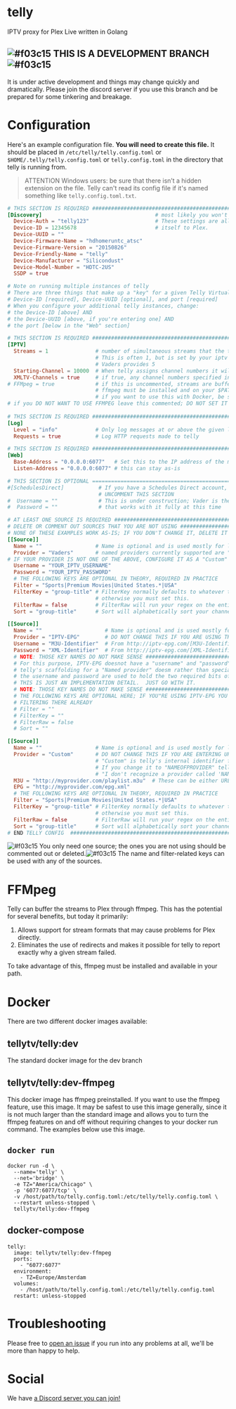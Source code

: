 # telly

IPTV proxy for Plex Live written in Golang

## ![#f03c15](https://placehold.it/15/f03c15/000000?text=+) THIS IS A DEVELOPMENT BRANCH ![#f03c15](https://placehold.it/15/f03c15/000000?text=+)

It is under active development and things may change quickly and dramatically.  Please join the discord server if you use this branch and be prepared for some tinkering and breakage.

# Configuration

Here's an example configuration file. **You will need to create this file.**  It should be placed in `/etc/telly/telly.config.toml` or `$HOME/.telly/telly.config.toml` or `telly.config.toml` in the directory that telly is running from.

> ATTENTION Windows users: be sure that there isn’t a hidden extension on the file.  Telly can't read its config file if it's named something like `telly.config.toml.txt`.

```toml
# THIS SECTION IS REQUIRED ########################################################################
[Discovery]                                    # most likely you won't need to change anything here
  Device-Auth = "telly123"                     # These settings are all related to how telly identifies
  Device-ID = 12345678                         # itself to Plex.
  Device-UUID = ""
  Device-Firmware-Name = "hdhomeruntc_atsc"
  Device-Firmware-Version = "20150826"
  Device-Friendly-Name = "telly"
  Device-Manufacturer = "Silicondust"
  Device-Model-Number = "HDTC-2US"
  SSDP = true

# Note on running multiple instances of telly
# There are three things that make up a "key" for a given Telly Virtual DVR:
# Device-ID [required], Device-UUID [optional], and port [required]
# When you configure your additional telly instances, change:
# the Device-ID [above] AND
# the Device-UUID [above, if you're entering one] AND
# the port [below in the "Web" section]

# THIS SECTION IS REQUIRED ########################################################################
[IPTV]
  Streams = 1               # number of simultaneous streams that the telly virtual DVR will provide
                            # This is often 1, but is set by your iptv provider; for example, 
                            # Vaders provides 5
  Starting-Channel = 10000  # When telly assigns channel numbers it will start here
  XMLTV-Channels = true     # if true, any channel numbers specified in your M3U file will be used.
# FFMpeg = true             # if this is uncommented, streams are buffered through ffmpeg; 
                            # ffmpeg must be installed and on your $PATH
                            # if you want to use this with Docker, be sure you use the correct docker image
# if you DO NOT WANT TO USE FFMPEG leave this commented; DO NOT SET IT TO FALSE
  
# THIS SECTION IS REQUIRED ########################################################################
[Log]
  Level = "info"            # Only log messages at or above the given level. [debug, info, warn, error, fatal]
  Requests = true           # Log HTTP requests made to telly

# THIS SECTION IS REQUIRED ########################################################################
[Web]
  Base-Address = "0.0.0.0:6077"   # Set this to the IP address of the machine telly runs on
  Listen-Address = "0.0.0.0:6077" # this can stay as-is

# THIS SECTION IS OPTIONAL ========================================================================
#[SchedulesDirect]           # If you have a Schedules Direct account, fill in details and then
                             # UNCOMMENT THIS SECTION
#  Username = ""             # This is under construction; Vader is the only provider
#  Password = ""             # that works with it fully at this time

# AT LEAST ONE SOURCE IS REQUIRED #################################################################
# DELETE OR COMMENT OUT SOURCES THAT YOU ARE NOT USING ############################################
# NONE OF THESE EXAMPLES WORK AS-IS; IF YOU DON'T CHANGE IT, DELETE IT ############################
[[Source]]
  Name = ""                 # Name is optional and is used mostly for logging purposes
  Provider = "Vaders"       # named providers currently supported are "Vaders", "area51", "Iris"
# IF YOUR PROVIDER IS NOT ONE OF THE ABOVE, CONFIGURE IT AS A "Custom" PROVIDER; SEE BELOW
  Username = "YOUR_IPTV_USERNAME"
  Password = "YOUR_IPTV_PASSWORD"
  # THE FOLLOWING KEYS ARE OPTIONAL IN THEORY, REQUIRED IN PRACTICE
  Filter = "Sports|Premium Movies|United States.*|USA"
  FilterKey = "group-title" # FilterKey normally defaults to whatever the provider file says is best, 
                            # otherwise you must set this.
  FilterRaw = false         # FilterRaw will run your regex on the entire line instead of just specific keys.
  Sort = "group-title"      # Sort will alphabetically sort your channels by the M3U key provided

[[Source]]
  Name = ""                    # Name is optional and is used mostly for logging purposes
  Provider = "IPTV-EPG"        # DO NOT CHANGE THIS IF YOU ARE USING THIS PROVIDER
  Username = "M3U-Identifier"  # From http://iptv-epg.com/[M3U-Identifier].m3u
  Password = "XML-Identifier"  # From http://iptv-epg.com/[XML-Identifier].xml
  # NOTE: THOSE KEY NAMES DO NOT MAKE SENSE ##################################
  # For this purpose, IPTV-EPG doesnot have a "username" and "password", HOWEVER,
  # telly's scaffolding for a "Named provider" doesm rather than special-casing this provider,
  # the username and password are used to hold the two required bits of information.
  # THIS IS JUST AN IMPLEMENTATION DETAIL.  JUST GO WITH IT.
  # NOTE: THOSE KEY NAMES DO NOT MAKE SENSE ##################################
  # THE FOLLOWING KEYS ARE OPTIONAL HERE; IF YOU"RE USING IPTV-EPG YOU'VE PROBABLY DONE YOUR
  # FILTERING THERE ALREADY
  # Filter = ""
  # FilterKey = ""
  # FilterRaw = false
  # Sort = ""

[[Source]]
  Name = ""                 # Name is optional and is used mostly for logging purposes
  Provider = "Custom"       # DO NOT CHANGE THIS IF YOU ARE ENTERING URLS OR FILE PATHS
                            # "Custom" is telly's internal identifier for this 'Provider'
                            # If you change it to "NAMEOFPROVIDER" telly's reaction will be
                            # "I don't recognize a provider called 'NAMEOFPROVIDER'."
  M3U = "http://myprovider.com/playlist.m3u"  # These can be either URLs or fully-qualified paths.
  EPG = "http://myprovider.com/epg.xml"
  # THE FOLLOWING KEYS ARE OPTIONAL IN THEORY, REQUIRED IN PRACTICE
  Filter = "Sports|Premium Movies|United States.*|USA"
  FilterKey = "group-title" # FilterKey normally defaults to whatever the provider file says is best, 
                            # otherwise you must set this.
  FilterRaw = false         # FilterRaw will run your regex on the entire line instead of just specific keys.
  Sort = "group-title"      # Sort will alphabetically sort your channels by the M3U key provided
# END TELLY CONFIG  ###############################################################################
```
![#f03c15](https://placehold.it/15/f03c15/000000?text=+) You only need one source; the ones you are not using should be commented out or deleted.![#f03c15](https://placehold.it/15/f03c15/000000?text=+)  The name and filter-related keys can be used with any of the sources.

# FFMpeg

Telly can buffer the streams to Plex through ffmpeg.  This has the potential for several benefits, but today it primarily:

1. Allows support for stream formats that may cause problems for Plex directly.
1. Eliminates the use of redirects and makes it possible for telly to report exactly why a given stream failed.

To take advantage of this, ffmpeg must be installed and available in your path.

# Docker

There are two different docker images available:

## tellytv/telly:dev
The standard docker image for the dev branch

## tellytv/telly:dev-ffmpeg
This docker image has ffmpeg preinstalled.  If you want to use the ffmpeg feature, use this image.  It may be safest to use this image generally, since it is not much larger than the standard image and allows you to turn the ffmpeg features on and off without requiring changes to your docker run command.  The examples below use this image.

## `docker run`
```
docker run -d \
  --name='telly' \
  --net='bridge' \
  -e TZ="America/Chicago" \
  -p '6077:6077/tcp' \
  -v /host/path/to/telly.config.toml:/etc/telly/telly.config.toml \
  --restart unless-stopped \
  tellytv/telly:dev-ffmpeg
```

## docker-compose
```
telly:
  image: tellytv/telly:dev-ffmpeg
  ports:
    - "6077:6077"
  environment:
    - TZ=Europe/Amsterdam
  volumes:
    - /host/path/to/telly.config.toml:/etc/telly/telly.config.toml
  restart: unless-stopped
```

# Troubleshooting

Please free to [open an issue](https://github.com/tellytv/telly/issues) if you run into any problems at all, we'll be more than happy to help.

# Social

We have [a Discord server you can join!](https://discord.gg/bnNC8qX)

